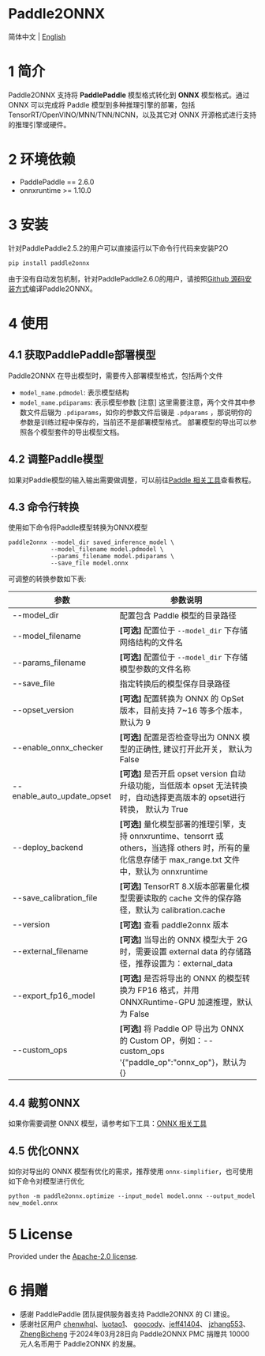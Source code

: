 # Paddle2ONNX

简体中文 | [English](README_en.md)

# 1 简介

Paddle2ONNX 支持将 **PaddlePaddle** 模型格式转化到 **ONNX** 模型格式。通过 ONNX 可以完成将 Paddle 模型到多种推理引擎的部署，包括
TensorRT/OpenVINO/MNN/TNN/NCNN，以及其它对 ONNX 开源格式进行支持的推理引擎或硬件。

# 2 环境依赖

- PaddlePaddle == 2.6.0
- onnxruntime >= 1.10.0

# 3 安装

针对PaddlePaddle2.5.2的用户可以直接运行以下命令行代码来安装P2O

```
pip install paddle2onnx
```

由于没有自动发包机制，针对PaddlePaddle2.6.0的用户，请按照[Github 源码安装方式](docs/zh/compile.md)编译Paddle2ONNX。

# 4 使用

## 4.1 获取PaddlePaddle部署模型

Paddle2ONNX 在导出模型时，需要传入部署模型格式，包括两个文件

- `model_name.pdmodel`: 表示模型结构
- `model_name.pdiparams`: 表示模型参数
  [注意] 这里需要注意，两个文件其中参数文件后辍为 `.pdiparams`，如你的参数文件后辍是 `.pdparams`
  ，那说明你的参数是训练过程中保存的，当前还不是部署模型格式。 部署模型的导出可以参照各个模型套件的导出模型文档。

## 4.2 调整Paddle模型

如果对Paddle模型的输入输出需要做调整，可以前往[Paddle 相关工具](./tools/paddle/README.md)查看教程。

## 4.3 命令行转换

使用如下命令将Paddle模型转换为ONNX模型

```
paddle2onnx --model_dir saved_inference_model \
            --model_filename model.pdmodel \
            --params_filename model.pdiparams \
            --save_file model.onnx
```

可调整的转换参数如下表:

| 参数                         | 参数说明                                                                                                            |
|----------------------------|-----------------------------------------------------------------------------------------------------------------|
| --model_dir                | 配置包含 Paddle 模型的目录路径                                                                                             |
| --model_filename           | **[可选]** 配置位于 `--model_dir` 下存储网络结构的文件名                                                                         |
| --params_filename          | **[可选]** 配置位于 `--model_dir` 下存储模型参数的文件名称                                                                        |
| --save_file                | 指定转换后的模型保存目录路径                                                                                                  |
| --opset_version            | **[可选]** 配置转换为 ONNX 的 OpSet 版本，目前支持 7~16 等多个版本，默认为 9                                                            |
| --enable_onnx_checker      | **[可选]**  配置是否检查导出为 ONNX 模型的正确性, 建议打开此开关， 默认为 False                                                             |
| --enable_auto_update_opset | **[可选]**  是否开启 opset version 自动升级功能，当低版本 opset 无法转换时，自动选择更高版本的 opset进行转换， 默认为 True                              |
| --deploy_backend           | **[可选]** 量化模型部署的推理引擎，支持 onnxruntime、tensorrt 或 others，当选择 others 时，所有的量化信息存储于 max_range.txt 文件中，默认为 onnxruntime |
| --save_calibration_file    | **[可选]** TensorRT 8.X版本部署量化模型需要读取的 cache 文件的保存路径，默认为 calibration.cache                                          |
| --version                  | **[可选]** 查看 paddle2onnx 版本                                                                                      |
| --external_filename        | **[可选]** 当导出的 ONNX 模型大于 2G 时，需要设置 external data 的存储路径，推荐设置为：external_data                                       |
| --export_fp16_model        | **[可选]** 是否将导出的 ONNX 的模型转换为 FP16 格式，并用 ONNXRuntime-GPU 加速推理，默认为 False                                           |
| --custom_ops               | **[可选]** 将 Paddle OP 导出为 ONNX 的 Custom OP，例如：--custom_ops '{"paddle_op":"onnx_op"}，默认为 {}                       |


## 4.4 裁剪ONNX

如果你需要调整 ONNX 模型，请参考如下工具：[ONNX 相关工具](./tools/onnx/README.md)

## 4.5 优化ONNX

如你对导出的 ONNX 模型有优化的需求，推荐使用 `onnx-simplifier`，也可使用如下命令对模型进行优化

```
python -m paddle2onnx.optimize --input_model model.onnx --output_model new_model.onnx
```

# 5 License

Provided under the [Apache-2.0 license](https://github.com/PaddlePaddle/paddle-onnx/blob/develop/LICENSE).

# 6 捐赠

* 感谢 PaddlePaddle 团队提供服务器支持 Paddle2ONNX 的 CI 建设。
* 感谢社区用户 [chenwhql](https://github.com/chenwhql)、[luotao1](https://github.com/luotao1)、
  [goocody](https://github.com/goocody)、[jeff41404](https://github.com/jeff41404)、
  [jzhang553](https://github.com/jzhang533)、[ZhengBicheng](https://github.com/ZhengBicheng)
  于2024年03月28日向 Paddle2ONNX PMC 捐赠共 10000 元人名币用于 Paddle2ONNX 的发展。
